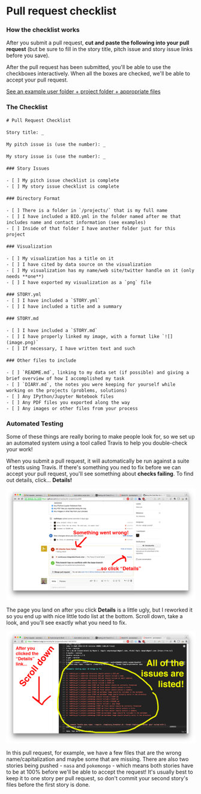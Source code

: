 # Pull request checklist

### How the checklist works

After you submit a pull request, **cut and paste the following into your pull request** (but be sure to fill in the story title, pitch issue and story issue links before you save).

After the pull request has been submitted, you'll be able to use the checkboxes interactively. When all the boxes are checked, we'll be able to accept your pull request.

[See an example user folder + project folder + appropriate files](https://github.com/jsoma/playfair-projects/tree/master/examples)

### The Checklist

    # Pull Request Checklist
    
    Story title: _

    My pitch issue is (use the number): _

    My story issue is (use the number): _
    
    ### Story Issues

    - [ ] My pitch issue checklist is complete
    - [ ] My story issue checklist is complete

    ### Directory Format

    - [ ] There is a folder in `/projects/` that is my full name
    - [ ] I have included a BIO.yml in the folder named after me that includes name and contact information (see examples)
    - [ ] Inside of that folder I have another folder just for this project

    ### Visualization

    - [ ] My visualization has a title on it
    - [ ] I have cited by data source on the visualization
    - [ ] My visualization has my name/web site/twitter handle on it (only needs **one**)
    - [ ] I have exported my visualization as a `png` file

    ### STORY.yml
    - [ ] I have included a `STORY.yml`
    - [ ] I have included a title and a summary

    ### STORY.md

    - [ ] I have included a `STORY.md`
    - [ ] I have properly linked my image, with a format like `![](image.png)`
    - [ ] If necessary, I have written text and such

    ### Other files to include

    - [ ] `README.md`, linking to my data set (if possible) and giving a brief overview of how I accomplished my task
    - [ ] `DIARY.md`, the notes you were keeping for yourself while working on the projects (problems, solutions) 
    - [ ] Any IPython/Jupyter Notebook files
    - [ ] Any PDF files you exported along the way
    - [ ] Any images or other files from your process

### Automated Testing

Some of these things are really boring to make people look for, so we set up an automated system using a tool called Travis to help you double-check your work!

When you submit a pull request, it will automatically be run against a suite of tests using Travis. If there's something you ned to fix before we can accept your pull request, you'll see something about **checks failing**. To find out details, click... **Details!**

![Failed PR 1](images/travis-1.png)

The page you land on after you click **Details** is a little ugly, but I reworked it so you end up with nice little todo list at the bottom. Scroll down, take a look, and you'll see exactly what you need to fix.

![Failed PR 2](images/travis-2.png)

In this pull request, for example, we have a few files that are the wrong name/capitalization and maybe some that are missing. There are also two stories being pushed - `nasa` and `pokemongo` - which means both stories have to be at 100% before we'll be able to accept the request! It's usually best to keep it to one story per pull request, so don't commit your second story's files before the first story is done.
